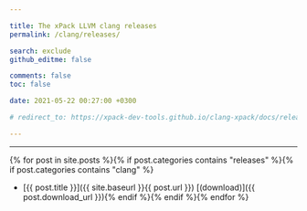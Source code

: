 ```yaml
---

title: The xPack LLVM clang releases
permalink: /clang/releases/

search: exclude
github_editme: false

comments: false
toc: false

date: 2021-05-22 00:27:00 +0300

# redirect_to: https://xpack-dev-tools.github.io/clang-xpack/docs/releases/

---
```


___
{% for post in site.posts %}{% if post.categories contains "releases" %}{% if post.categories contains "clang" %}
* [{{ post.title }}]({{ site.baseurl }}{{ post.url }}) [(download)]({{ post.download_url }}){% endif %}{% endif %}{% endfor %}

